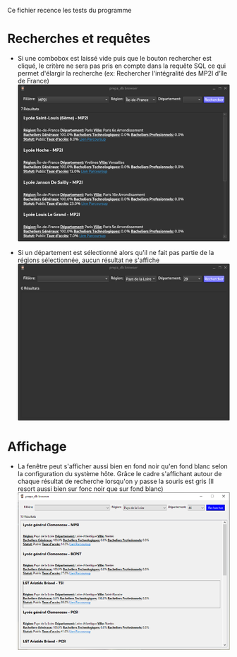 Ce fichier recence les tests du programme
# Recherches et requêtes
* Si une combobox est laissé vide puis que le bouton rechercher est cliqué, le critère ne sera pas pris en compte dans la requête SQL ce qui permet d'élargir la recherche (ex: Rechercher l'intégralité des MP2I d'île de France) ![MP2I d'île de France](img/resultwindow.png)

* Si un département est sélectionné alors qu'il ne fait pas partie de la régions sélectionnée, aucun résultat ne s'affiche ![Zero results](img/zeroresults.png)
# Affichage
* La fenêtre peut s'afficher aussi bien en fond noir qu'en fond blanc selon la configuration du système hôte. Grâce le cadre s'affichant autour de chaque résultat de recherche lorsqu'on y passe la souris est gris (Il resort aussi bien sur fonc noir que sur fond blanc) ![Windows White](img/MSWindowsWhite.png)